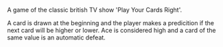 A game of the classic british TV show 'Play Your Cards Right'.

A card is drawn at the beginning and the player makes a predicition if the next card will be higher or lower. Ace is considered high and a card of the same value is an automatic defeat. 
